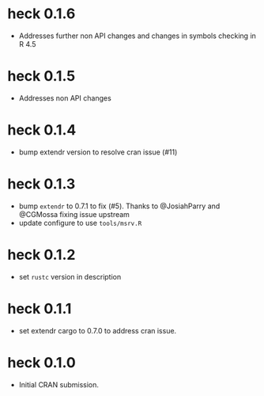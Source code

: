 # heck 0.1.6

* Addresses further non API changes and changes in symbols checking in R 4.5

# heck 0.1.5

* Addresses non API changes

# heck 0.1.4

* bump extendr version to resolve cran issue (#11)

# heck 0.1.3

* bump `extendr` to 0.7.1 to fix (#5). Thanks to @JosiahParry and @CGMossa fixing issue upstream
* update configure to use `tools/msrv.R`

# heck 0.1.2

* set `rustc` version in description

# heck 0.1.1

* set extendr cargo to 0.7.0 to address cran issue.

# heck 0.1.0

* Initial CRAN submission.
